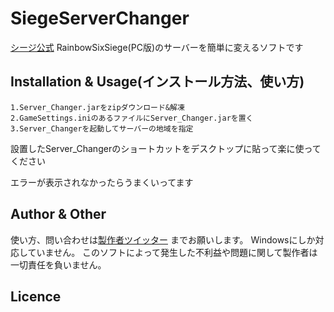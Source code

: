 # SiegeServerChanger
[シージ公式](http://www.ubisoft.co.jp/r6s/)
RainbowSixSiege(PC版)のサーバーを簡単に変えるソフトです

## Installation & Usage(インストール方法、使い方)
```
1.Server_Changer.jarをzipダウンロード&解凍
2.GameSettings.iniのあるファイルにServer_Changer.jarを置く
3.Server_Changerを起動してサーバーの地域を指定
```
設置したServer_Changerのショートカットをデスクトップに貼って楽に使ってください


エラーが表示されなかったらうまくいってます
## Author & Other
使い方、問い合わせは[製作者ツイッター](https://twitter.com/okanosyogo)
までお願いします。
Windowsにしか対応していません。
このソフトによって発生した不利益や問題に関して製作者は一切責任を負いません。
## Licence

